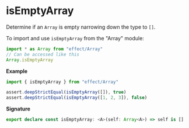 # isEmptyArray

Determine if an `Array` is empty narrowing down the type to `[]`.

To import and use `isEmptyArray` from the "Array" module:

```ts
import * as Array from "effect/Array"
// Can be accessed like this
Array.isEmptyArray
```

**Example**

```ts
import { isEmptyArray } from "effect/Array"

assert.deepStrictEqual(isEmptyArray([]), true)
assert.deepStrictEqual(isEmptyArray([1, 2, 3]), false)
```

**Signature**

```ts
export declare const isEmptyArray: <A>(self: Array<A>) => self is []
```
